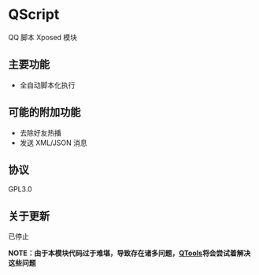# QScript
QQ 脚本 Xposed 模块
## 主要功能
- 全自动脚本化执行
## 可能的附加功能
- 去除好友热播
- 发送 XML/JSON 消息
## 协议
GPL3.0
## 关于更新
已停止

**NOTE：由于本模块代码过于难堪，导致存在诸多问题，[QTools](https://github.com/GoldenHuaji/QTools)将会尝试着解决这些问题**
